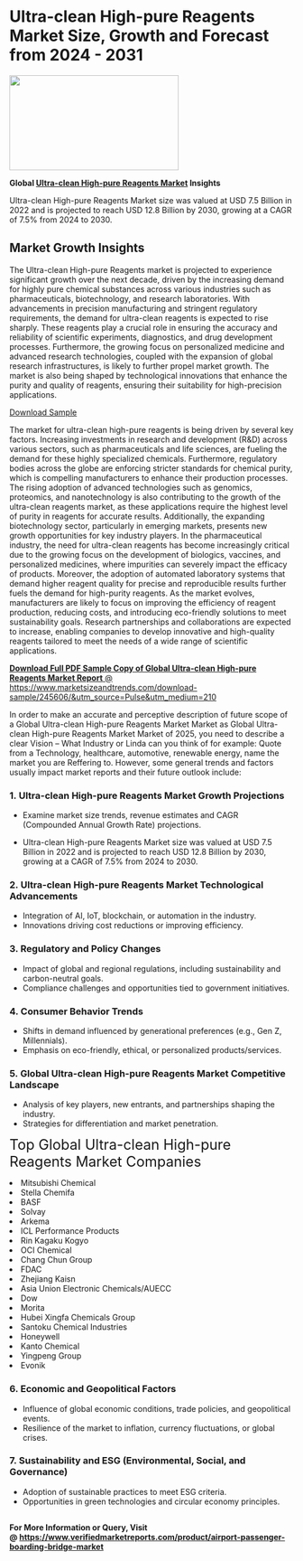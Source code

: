 <H1>Ultra-clean High-pure Reagents Market Size, Growth and Forecast from 2024 - 2031</H1><img class="aligncenter size-medium wp-image-584254" src="https://thirdeyenews.in/wp-content/uploads/2024/09/Global-Market-Research-300x168.jpeg" alt="" width="300" height="168" /><p><strong>Global&nbsp;<a href="https://www.marketsizeandtrends.com/download-sample/245606/&amp;utm_source=Pulse&amp;utm_medium=210">Ultra-clean High-pure Reagents Market</a> Insights</strong></p><p>Ultra-clean High-pure Reagents Market size was valued at USD 7.5 Billion in 2022 and is projected to reach USD 12.8 Billion by 2030, growing at a CAGR of 7.5% from 2024 to 2030.</p><p><h2>Market Growth Insights</h2> <p>The Ultra-clean High-pure Reagents market is projected to experience significant growth over the next decade, driven by the increasing demand for highly pure chemical substances across various industries such as pharmaceuticals, biotechnology, and research laboratories. With advancements in precision manufacturing and stringent regulatory requirements, the demand for ultra-clean reagents is expected to rise sharply. These reagents play a crucial role in ensuring the accuracy and reliability of scientific experiments, diagnostics, and drug development processes. Furthermore, the growing focus on personalized medicine and advanced research technologies, coupled with the expansion of global research infrastructures, is likely to further propel market growth. The market is also being shaped by technological innovations that enhance the purity and quality of reagents, ensuring their suitability for high-precision applications.</p> <p><a href="download-sample-link">Download Sample</a></p> <p>The market for ultra-clean high-pure reagents is being driven by several key factors. Increasing investments in research and development (R&D) across various sectors, such as pharmaceuticals and life sciences, are fueling the demand for these highly specialized chemicals. Furthermore, regulatory bodies across the globe are enforcing stricter standards for chemical purity, which is compelling manufacturers to enhance their production processes. The rising adoption of advanced technologies such as genomics, proteomics, and nanotechnology is also contributing to the growth of the ultra-clean reagents market, as these applications require the highest level of purity in reagents for accurate results. Additionally, the expanding biotechnology sector, particularly in emerging markets, presents new growth opportunities for key industry players. In the pharmaceutical industry, the need for ultra-clean reagents has become increasingly critical due to the growing focus on the development of biologics, vaccines, and personalized medicines, where impurities can severely impact the efficacy of products. Moreover, the adoption of automated laboratory systems that demand higher reagent quality for precise and reproducible results further fuels the demand for high-purity reagents. As the market evolves, manufacturers are likely to focus on improving the efficiency of reagent production, reducing costs, and introducing eco-friendly solutions to meet sustainability goals. Research partnerships and collaborations are expected to increase, enabling companies to develop innovative and high-quality reagents tailored to meet the needs of a wide range of scientific applications.</p> <p><a href="get-more-link"></p><p><span class=""><strong>Download Full PDF Sample Copy of Global Ultra-clean High-pure Reagents Market Report</strong> @ <a href="https://www.marketsizeandtrends.com/download-sample/245606/&amp;utm_source=Pulse&amp;utm_medium=210" target="_blank">https://www.marketsizeandtrends.com/download-sample/245606/&amp;utm_source=Pulse&amp;utm_medium=210</a></span></p><p>In order to make an accurate and perceptive description of future scope of a Global&nbsp;Ultra-clean High-pure Reagents Market Market as Global&nbsp;Ultra-clean High-pure Reagents Market Market of 2025, you need to describe a clear Vision &ndash; What Industry or Linda can you think of for example: Quote from a Technology, healthcare, automotive, renewable energy, name the market you are Reffering to. However, some general trends and factors usually impact market reports and their future outlook include:</p><h3>1.&nbsp;<strong>Ultra-clean High-pure Reagents Market Growth Projections</strong></h3><ul><li>Examine market size trends, revenue estimates and CAGR (Compounded Annual Growth Rate) projections.</li><li><p>Ultra-clean High-pure Reagents Market size was valued at USD 7.5 Billion in 2022 and is projected to reach USD 12.8 Billion by 2030, growing at a CAGR of 7.5% from 2024 to 2030.</p></li></ul><h3>2.&nbsp;<strong>Ultra-clean High-pure Reagents Market Technological Advancements</strong></h3><ul><li>Integration of AI, IoT, blockchain, or automation in the industry.</li><li>Innovations driving cost reductions or improving efficiency.</li></ul><h3>3.&nbsp;<strong>Regulatory and Policy Changes</strong></h3><ul><li>Impact of global and regional regulations, including sustainability and carbon-neutral goals.</li><li>Compliance challenges and opportunities tied to government initiatives.</li></ul><h3>4.&nbsp;<strong>Consumer Behavior Trends</strong></h3><ul><li>Shifts in demand influenced by generational preferences (e.g., Gen Z, Millennials).</li><li>Emphasis on eco-friendly, ethical, or personalized products/services.</li></ul><h3>5.&nbsp;<strong>Global Ultra-clean High-pure Reagents Market Competitive Landscape</strong></h3><ul><li>Analysis of key players, new entrants, and partnerships shaping the industry.</li><li>Strategies for differentiation and market penetration.</li></ul><p data-pm-slice="1 1 []"><span style="color: inherit; font-family: inherit; font-size: 25px;">Top Global Ultra-clean High-pure Reagents Market Companies</span></p><div class="" data-test-id=""><p><li>Mitsubishi Chemical</li><li> Stella Chemifa</li><li> BASF</li><li> Solvay</li><li> Arkema</li><li> ICL Performance Products</li><li> Rin Kagaku Kogyo</li><li> OCI Chemical</li><li> Chang Chun Group</li><li> FDAC</li><li> Zhejiang Kaisn</li><li> Asia Union Electronic Chemicals/AUECC</li><li> Dow</li><li> Morita</li><li> Hubei Xingfa Chemicals Group</li><li> Santoku Chemical Industries</li><li> Honeywell</li><li> Kanto Chemical</li><li> Yingpeng Group</li><li> Evonik</li></p></div><h3>6.&nbsp;<strong>Economic and Geopolitical Factors</strong></h3><ul><li>Influence of global economic conditions, trade policies, and geopolitical events.</li><li>Resilience of the market to inflation, currency fluctuations, or global crises.</li></ul><h3>7.&nbsp;<strong>Sustainability and ESG (Environmental, Social, and Governance)</strong></h3><ul><li>Adoption of sustainable practices to meet ESG criteria.</li><li>Opportunities in green technologies and circular economy principles.</li></ul><h2><strong style="font-size: 14px;">For More Information or Query, Visit @&nbsp;</strong><a style="background-color: #ffffff; font-size: 14px;" href="https://www.marketsizeandtrends.com/report/ultra-clean-high-pure-reagents-market/" target="_blank">https://www.verifiedmarketreports.com/product/airport-passenger-boarding-bridge-market</a></h2>
